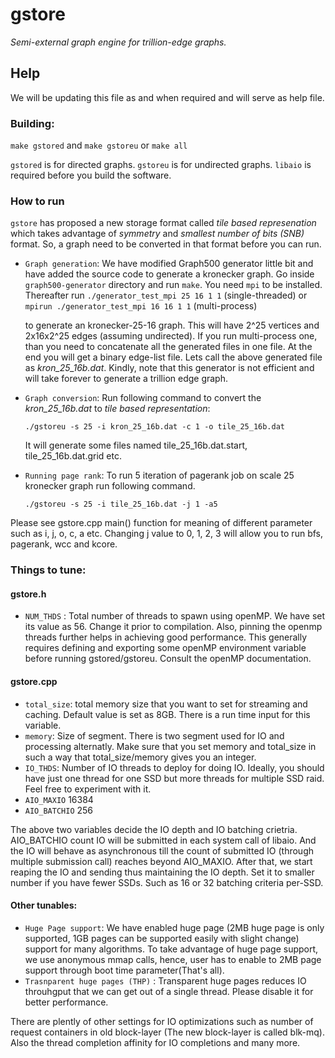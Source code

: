 # gstore
*Semi-external graph engine for trillion-edge graphs.*

## Help
We will be updating this file as and when required and will serve as help file.

### Building:
  `make gstored` and `make gstoreu` or `make all`
  
`gstored` is for directed graphs. `gstoreu` is for undirected graphs. 
`libaio` is required before you build the software.

### How to run
`gstore` has proposed a new storage format called *tile based represenation* which takes advantage of *symmetry* and *smallest number of bits (SNB)* format. So, a graph need to be converted in that format before you can run.  

* `Graph generation`: We have modified Graph500 generator little bit and have added the source code to generate a kronecker graph. Go inside `graph500-generator` directory and run 
  `make`. 
    You need `mpi` to be installed. Thereafter run 
   `./generator_test_mpi 25 16 1 1` (single-threaded) or  
   `mpirun ./generator_test_mpi 16 16 1 1` (multi-process) 
   
   to generate an kronecker-25-16 graph. This will have 2^25 vertices and 2x16x2^25 edges (assuming undirected). If you run multi-process one, than you need to concatenate all the generated files in one file. At the end you will get a binary edge-list file. Lets call the above generated file as *kron_25_16b.dat*. Kindly, note that this generator is not efficient and will take forever to generate a trillion edge graph.

* `Graph conversion`: Run following command to convert the *kron_25_16b.dat* to *tile based representation*:

  `./gstoreu -s 25 -i kron_25_16b.dat -c 1 -o tile_25_16b.dat`

  It will generate some files named tile_25_16b.dat.start, tile_25_16b.dat.grid etc.

* `Running page rank`: To run 5 iteration of pagerank job on scale 25 kronecker graph run following command.

    `./gstoreu -s 25 -i tile_25_16b.dat -j 1 -a5` 

Please see gstore.cpp main() function for meaning of different parameter such as i, j, o, c, a etc. Changing j value to 0, 1, 2, 3 will allow you to run bfs, pagerank, wcc and kcore.


### Things to tune:
#### gstore.h
*  `NUM_THDS` : Total number of threads to spawn using openMP. We have set its value as 56. Change it prior to compilation.
  Also, pinning the openmp threads further helps in achieving good performance. This generally requires defining and exporting some openMP environment variable before running gstored/gstoreu. Consult the openMP documentation.
  
#### gstore.cpp  
*  `total_size`: total memory size that you want to set for streaming and caching. Default value is set as 8GB. There is a run time input for this variable.
* `memory`: Size of segment. There is two segment used for IO and processing alternatly. Make sure that you set memory and total_size in such a way that total_size/memory gives you an integer.
*  `IO_THDS`: Number of IO threads to deploy for doing IO. Ideally, you should have just one thread for one SSD but more threads for multiple SSD raid. Feel free to experiment with it.
* `AIO_MAXIO` 16384 
* `AIO_BATCHIO` 256

The above two variables decide the IO depth and IO batching crietria. AIO_BATCHIO count IO will be submitted in each system call of libaio. And the IO will behave as asynchronous till the count of submitted IO (through multiple submission call) reaches beyond AIO_MAXIO.  After that, we start reaping the IO and sending thus maintaining the IO depth. Set it to smaller number if you have fewer SSDs. Such as 16 or 32 batching criteria per-SSD.
    
#### Other tunables:
*  `Huge Page support`: We have enabled huge page (2MB huge page is only supported, 1GB pages can be supported easily with slight change) support for many algorithms. To take advantage of huge page support, we use anonymous mmap calls, hence, user has to enable to 2MB page support through boot time parameter(That's all). 
* `Trasnparent huge pages (THP)` : Transparent huge pages reduces IO throuhgput that we can get out of a single thread. Please disable it for better performance.
  
There are plently of other settings for IO optimizations such as number of request containers in old block-layer (The new block-layer is called blk-mq). Also the thread completion affinity for IO completions and many more.
  
